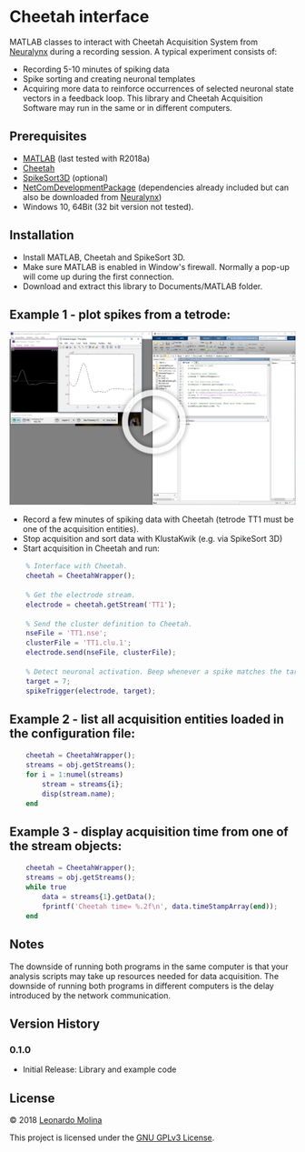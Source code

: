 # Cheetah interface
MATLAB classes to interact with Cheetah Acquisition System from [Neuralynx][Neuralynx] during a recording session.
A typical experiment consists of:
* Recording 5-10 minutes of spiking data
* Spike sorting and creating neuronal templates
* Acquiring more data to reinforce occurrences of selected neuronal state vectors in a feedback loop.
This library and Cheetah Acquisition Software may run in the same or in different computers.

## Prerequisites
* [MATLAB][MATLAB] (last tested with R2018a)
* [Cheetah][Cheetah]
* [SpikeSort3D][SpikeSort3D] (optional)
* [NetComDevelopmentPackage][NetComPartial] (dependencies already included but can also be downloaded from [Neuralynx][NetComFull])
* Windows 10, 64Bit (32 bit version not tested).

## Installation
* Install MATLAB, Cheetah and SpikeSort 3D.
* Make sure MATLAB is enabled in Window's firewall. Normally a pop-up will come up during the first connection.
* Download and extract this library to Documents/MATLAB folder.

## Example 1 - plot spikes from a tetrode:
[![Spike stream demo](cheetah-wrapper-demo.png)](https://drive.google.com/file/d/19h34s5LPmWgZJFF17zxef8f8A4bYAu90)
* Record a few minutes of spiking data with Cheetah (tetrode TT1 must be one of the acquisition entities).
* Stop acquisition and sort data with KlustaKwik (e.g. via SpikeSort 3D)
* Start acquisition in Cheetah and run:
```matlab
	% Interface with Cheetah.
	cheetah = CheetahWrapper();

	% Get the electrode stream.
	electrode = cheetah.getStream('TT1');

	% Send the cluster definition to Cheetah.
	nseFile = 'TT1.nse';
	clusterFile = 'TT1.clu.1';
	electrode.send(nseFile, clusterFile);

	% Detect neuronal activation. Beep whenever a spike matches the target.
	target = 7;
	spikeTrigger(electrode, target);
```

## Example 2 - list all acquisition entities loaded in the configuration file:
```matlab
	cheetah = CheetahWrapper();
	streams = obj.getStreams();
	for i = 1:numel(streams)
		stream = streams{i};
		disp(stream.name);
	end
```

## Example 3 - display acquisition time from one of the stream objects:
```matlab
	cheetah = CheetahWrapper();
	streams = obj.getStreams();
	while true
		data = streams{1}.getData();
		fprintf('Cheetah time= %.2f\n', data.timeStampArray(end));
	end
```
## Notes
The downside of running both programs in the same computer is that your analysis scripts may take up resources needed for data acquisition. The downside of running both programs in different computers is the delay introduced by the network communication.

## Version History
### 0.1.0
* Initial Release: Library and example code

## License
© 2018 [Leonardo Molina][Leonardo Molina]

This project is licensed under the [GNU GPLv3 License][LICENSE.md].

[Leonardo Molina]: https://github.com/leomol
[MATLAB]: https://www.mathworks.com/downloads/
[Cheetah]: https://neuralynx.com/
[SpikeSort3D]: https://neuralynx.com/software/spikesort-3d
[NetComPartial]: NetComDevelopmentPackage_v3.1.0
[NetComFull]: https://neuralynx.com/software/category/development
[Neuralynx]: https://neuralynx.com
[LICENSE.md]: LICENSE.md